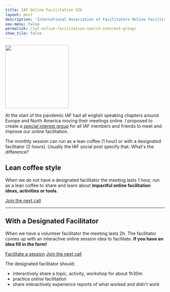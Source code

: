 ```yaml
---
title: IAF Online Facilitation SIG
layout: post
description: 'International Association of Facilitators Online Facilitation Search Interest Group'
nav-menu: false
permalink: /iaf-online-facilitation-search-interest-group/
show_tile: false
---
```


<p><span class="image left"><img src="{% link assets/images/distributed-team.jpg %}" height="200px" alt="" /></span></p>

At the start of the pandemic IAF had all english speaking chapters around Europe and North America moving their meetings online. I proposed to create a <a target="_blank" href="https://www.iaf-world.org/site/chapters/online-facilitation-0">special interest group</a> for all IAF members and friends to meet and improve our online facilitation.

The monthly session can run as a lean coffee (1 hour) or with a designated facilitator (2 hours). Usually the IAF social post specify that. What's the difference?


## Lean coffee style

When we do not have a designated facilitator the meeting lasts 1 hour, run as a lean coffee to share and learn about  **impactful online facilitation ideas, activities or tools**.

<a target="_blank" href="{{ site.iaf_online_sig_registration_url }}" class="button special icon fa-sign-in">Join the next call</a>

---

## With a Designated Facilitator

When we have a volunteer facilitator the meeting lasts 2h. The facilitator comes up with an interactive online session idea to facilitate. **If you have an idea fill in the form!**

<a target="_blank" href="https://docs.google.com/forms/d/e/1FAIpQLSdpQ8ZiA92JZZc3Ut74sKoL_-5NHyOCrjSAPGT9OPO4fOBMQQ/viewform" class="button special icon fa-gift">Facilitate a session</a>
<a target="_blank" href="{{ site.iaf_online_sig_registration_url }}" class="button icon fa-sign-in">Join the next call</a>

The designated facilitator should:
* interactively share a topic, activity, workshop for about 1h30m
* practice online facilitation
* share interactively experience reports of what worked and didn't work
